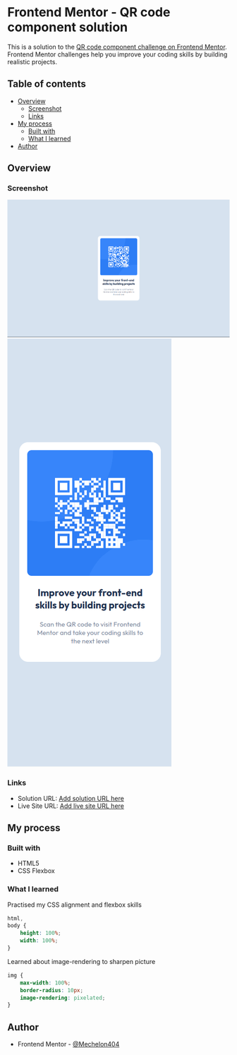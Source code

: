 # Frontend Mentor - QR code component solution

This is a solution to the [QR code component challenge on Frontend Mentor](https://www.frontendmentor.io/challenges/qr-code-component-iux_sIO_H). Frontend Mentor challenges help you improve your coding skills by building realistic projects. 

## Table of contents

- [Overview](#overview)
  - [Screenshot](#screenshot)
  - [Links](#links)
- [My process](#my-process)
  - [Built with](#built-with)
  - [What I learned](#what-i-learned)
- [Author](#author)

## Overview

### Screenshot

![](./images/screenshotQRdesktop.png)
![](./images/screenshotQRmobile.png)

### Links

- Solution URL: [Add solution URL here](https://your-solution-url.com)
- Live Site URL: [Add live site URL here](https://your-live-site-url.com)

## My process

### Built with

- HTML5
- CSS Flexbox

### What I learned

Practised my CSS alignment and flexbox skills

```css
html,
body {
    height: 100%;
    width: 100%;
}
```
Learned about image-rendering to sharpen picture

```css
img {
    max-width: 100%;
    border-radius: 10px;
    image-rendering: pixelated;
}
```

## Author

- Frontend Mentor - [@Mechelon404](https://www.frontendmentor.io/profile/Mechelon404)